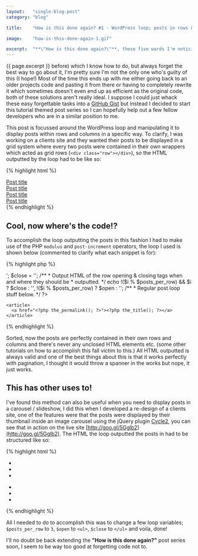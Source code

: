 ```yaml
---
layout:   "single-blog-post"
category: "blog"

title:    "How is this done again? #1 - WordPress loop; posts in rows & columns"

image:    "how-is-this-done-again-1.gif"

excerpt:  "**\"How is this done again?\"**, those five words I'm noticing I'm asking myself more and more. A lot of the time when I'm working on a project I'll have to accomplish a specific task (which I have done"
---
```


{{ page.excerpt }} before) which I know how to do, but always forget the best way to go about it, I'm pretty sure I'm not the only one who's guilty of this (I hope!) Most of the time this ends up with me either going back to an older projects code and pasting it from there or having to completely rewrite it which sometimes doesn't even end up as efficient as the original code, both of these solutions aren't really ideal. I suppose I could just whack these easy forgettable tasks into a [GitHub Gist](https://gist.github.com) but instead I decided to start this tutorial themed post series so I can hopefully help out a few fellow developers who are in a similar position to me.

This post is focussed around the WordPress loop and manipulating it to display posts within rows and columns in a specific way. To clarify, I was working on a clients site and they wanted their posts to be displayed in a grid system where every two posts were contained in their own wrappers which acted as grid rows (`<div class="row"></div>`), so the HTML outputted by the loop had to be like so:

{% highlight html %}
<div class="row">
  <article>
    <a href="http://post-link">Post title</a>
  </article>
  <article>
    <a href="http://post-link">Post title</a>
  </article>
</div>

<div class="row">
  <article>
    <a href="http://post-link">Post title</a>
  </article>
  <article>
    <a href="http://post-link">Post title</a>
  </article>
</div>
{% endhighlight %}

## Cool, now where's the code!?

To accomplish the loop outputting the posts in this fashion I had to make use of the PHP `modulus` and `post-increment` operators, the loop I used is shown below (commented to clarify what each snippet is for):

{% highlight php %}
<?php if (have_posts()) : ?>

  <?php
    /**
     * Start post counter at 0.
     */
    $i = 0;
    while (have_posts()) : the_post();
    /**
     * Define the number of posts displayed per row.
     */
    $posts_per_row = 2;
    /**
     * HTML of the row opening & closing tags.
     */
    $open = '<div class="row">';
    $close = '</div>';
    /**
     * Output HTML of the row opening & closing tags when and where they should be
     * outputted.
     */
    echo !($i % $posts_per_row) && $i ? $close : '',
         !($i % $posts_per_row) ? $open : '';

    /**
     * Regular post loop stuff below.
     */
  ?>

    <article>
      <a href="<?php the_permalink(); ?>"><?php the_title(); ?></a>
    </article>

  <?php
    /**
     * Update post counter throughout each post iterated over.
     */
    $i++;
    endwhile;
    /**
     * Output HTML of the row closing tag again (this is needed in case there aren't
     * the same number of posts in each row).
     */
    echo ($i) ? $close : '';
  ?>

<?php endif; ?>
{% endhighlight %}

Sorted, now the posts are perfectly contained in their own rows and columns and there's never any unclosed HTML elements etc. (some other tutorials on how to accomplish this fall victim to this.) All HTML outputted is always valid and one of the best things about this is that it works perfectly with pagination, I thought it would throw a spanner in the works but nope, it just works.

## This has other uses to!

I've found this  method can also be useful when you need to display posts in a carousel / slideshow, I did this when I developed a re-design of a clients site, one of the features were that the posts were displayed by their thumbnail inside an image carousel using the jQuery plugin [Cycle2](http://jquery.malsup.com/cycle2), you can see that in action on the live site [http://goo.gl/5Gglb2](http://goo.gl/5Gglb2). The HTML the loop outputted the posts in had to be structured like so:

{% highlight html %}
<ul>
  <li>
    <img src="http://post-thumbnail" alt="">
  </li>
  <li>
    <img src="http://post-thumbnail" alt="">
  </li>
  <li>
    <img src="http://post-thumbnail" alt="">
  </li>
</ul>

<ul>
  <li>
    <img src="http://post-thumbnail" alt="">
  </li>
  <li>
    <img src="http://post-thumbnail" alt="">
  </li>
  <li>
    <img src="http://post-thumbnail" alt="">
  </li>
</ul>
{% endhighlight %}

All I needed to do to accomplish this was to change a few loop variables; `$posts_per_row` to `3`, `$open` to `<ul>`, `$close` to `</ul>` and voila, done!

I'll no doubt be back extending the **"How is this done again?"** post series soon, I seem to be way too good at forgetting code not to.
